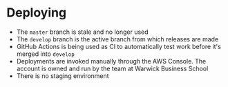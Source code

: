 # Deploying

- The `master` branch is stale and no longer used
- The `develop` branch is the active branch from which releases are made
- GitHub Actions is being used as CI to automatically test work before it's
  merged into `develop`
- Deployments are invoked manually through the AWS Console. The account is owned
  and run by the team at Warwick Business School
- There is no staging environment

